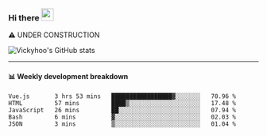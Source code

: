 ### Hi there <a href="https://www.gautamkrishnar.com/"><img src="https://media.giphy.com/media/hvRJCLFzcasrR4ia7z/giphy.gif" width="25px"></a>
⚠️ UNDER CONSTRUCTION

![Vickyhoo's GitHub stats](https://github-readme-stats.vercel.app/api?username=vickyhoo&theme=react&show_icons=true)

---

#### :bar_chart: Weekly development breakdown

<!--START_SECTION:waka-->
```text
Vue.js       3 hrs 53 mins   █████████████████▓░░░░░░░   70.96 % 
HTML         57 mins         ████▒░░░░░░░░░░░░░░░░░░░░   17.48 % 
JavaScript   26 mins         ██░░░░░░░░░░░░░░░░░░░░░░░   07.94 % 
Bash         6 mins          ▓░░░░░░░░░░░░░░░░░░░░░░░░   02.03 % 
JSON         3 mins          ▒░░░░░░░░░░░░░░░░░░░░░░░░   01.04 % 
```
<!--END_SECTION:waka-->


<!--
**vickyhoo/vickyhoo** is a ✨ _special_ ✨ repository because its `README.md` (this file) appears on your GitHub profile.

Here are some ideas to get you started:

- 🔭 I’m currently working on ...
- 🌱 I’m currently learning ...
- 👯 I’m looking to collaborate on ...
- 🤔 I’m looking for help with ...
- 💬 Ask me about ...
- 📫 How to reach me: ...
- 😄 Pronouns: ...
- ⚡ Fun fact: ...
-->
